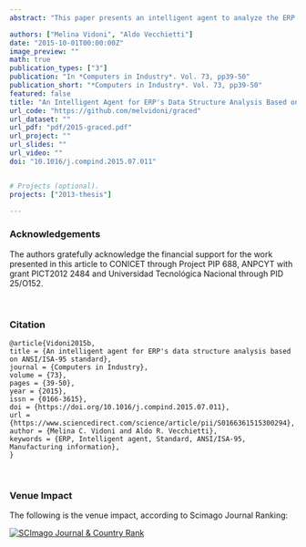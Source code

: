 ```yaml
---
abstract: "This paper presents an intelligent agent to analyze the ERP's (Enterprise Resource Planning) system data structure and its compliance on the ANSI/ISA-95 standard. The knowledge base of the agent is generated using the manufacturing categories information provided by mentioned standard. The approach proposes an infrastructure of a knowledge-based agent that interacts with the database of an ERP system, in order to classify the information of ERP's database tables according to the standard. Several study cases are evaluated and the results obtained are shown in different graphs. This is a first step to improve the interoperability between an Advanced Planning and Scheduling (APS) system that needs to be integrated with ERP's especially in manufacturing and production companies."

authors: ["Melina Vidoni", "Aldo Vecchietti"]
date: "2015-10-01T00:00:00Z"
image_preview: ""
math: true
publication_types: ["3"]
publication: "In *Computers in Industry*. Vol. 73, pp39-50"
publication_short: "*Computers in Industry*. Vol. 73, pp39-50"
featured: false
title: "An Intelligent Agent for ERP's Data Structure Analysis Based on ANSI/ISA-95 Standard"
url_code: "https://github.com/melvidoni/graced"
url_dataset: ""
url_pdf: "pdf/2015-graced.pdf"
url_project: ""
url_slides: ""
url_video: ""
doi: "10.1016/j.compind.2015.07.011"


# Projects (optional).
projects: ["2013-thesis"]

---
```


### Acknowledgements

The authors gratefully acknowledge the financial support for the work presented in this article to CONICET through Project PIP 688, ANPCYT with grant PICT2012 2484 and Universidad Tecnológica Nacional through PID 25/O152.


<br />


### Citation

```
@article{Vidoni2015b,
title = {An intelligent agent for ERP's data structure analysis based on ANSI/ISA-95 standard},
journal = {Computers in Industry},
volume = {73},
pages = {39-50},
year = {2015},
issn = {0166-3615},
doi = {https://doi.org/10.1016/j.compind.2015.07.011},
url = {https://www.sciencedirect.com/science/article/pii/S0166361515300294},
author = {Melina C. Vidoni and Aldo R. Vecchietti},
keywords = {ERP, Intelligent agent, Standard, ANSI/ISA-95, Manufacturing information},
}
```


<br />

### Venue Impact

The following is the venue impact, according to Scimago Journal Ranking:

<a href="https://www.scimagojr.com/journalsearch.php?q=19080&amp;tip=sid&amp;exact=no" title="SCImago Journal &amp; Country Rank"><img border="0" src="https://www.scimagojr.com/journal_img.php?id=19080" alt="SCImago Journal &amp; Country Rank"  /></a>
